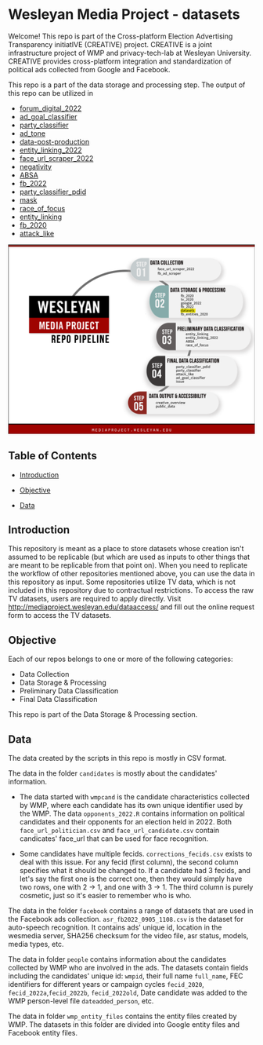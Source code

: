 # Wesleyan Media Project - datasets

Welcome! This repo is part of the Cross-platform Election Advertising Transparency initiatIVE (CREATIVE) project. CREATIVE is a joint infrastructure project of WMP and privacy-tech-lab at Wesleyan University. CREATIVE provides cross-platform integration and standardization of political ads collected from Google and Facebook.

This repo is a part of the data storage and processing step. The output of this repo can be utilized in

- [forum_digital_2022](https://github.com/Wesleyan-Media-Project/forum_digital_2022)
- [ad_goal_classifier](https://github.com/Wesleyan-Media-Project/ad_goal_classifier)
- [party_classifier](https://github.com/Wesleyan-Media-Project/party_classifier)
- [ad_tone](https://github.com/Wesleyan-Media-Project/ad_tone)
- [data-post-production](https://github.com/Wesleyan-Media-Project/data-post-production)
- [entity_linking_2022](https://github.com/Wesleyan-Media-Project/entity_linking_2022)
- [face_url_scraper_2022](https://github.com/Wesleyan-Media-Project/face_url_scraper_2022)
- [negativity](https://github.com/Wesleyan-Media-Project/negativity)
- [ABSA](https://github.com/Wesleyan-Media-Project/ABSA)
- [fb_2022](https://github.com/Wesleyan-Media-Project/fb_2022)
- [party_classifier_pdid](https://github.com/Wesleyan-Media-Project/party_classifier_pdid)
- [mask](https://github.com/Wesleyan-Media-Project/mask)
- [race_of_focus](https://github.com/Wesleyan-Media-Project/race_of_focus)
- [entity_linking](https://github.com/Wesleyan-Media-Project/entity_linking)
- [fb_2020](https://github.com/Wesleyan-Media-Project/fb_2020)
- [attack_like](https://github.com/Wesleyan-Media-Project/attack_like)

![A picture of the repo pipeline with this repo highlighted](Creative_pipelines.png)

## Table of Contents

- [Introduction](#introduction)

- [Objective](#objective)

- [Data](#data)

## Introduction

This repository is meant as a place to store datasets whose creation isn't assumed to be replicable (but which are used as inputs to other things that are meant to be replicable from that point on). When you need to replicate the workflow of other repositories mentioned above, you can use the data in this repository as input. Some repositories utilize TV data, which is not included in this repository due to contractual restrictions. To access the raw TV datasets, users are required to apply directly. Visit http://mediaproject.wesleyan.edu/dataaccess/ and fill out the online request form to access the TV datasets.
## Objective

Each of our repos belongs to one or more of the following categories:

- Data Collection
- Data Storage & Processing
- Preliminary Data Classification
- Final Data Classification

This repo is part of the Data Storage & Processing section.

## Data

The data created by the scripts in this repo is mostly in CSV format.

The data in the folder `candidates` is mostly about the candidates' information.

- The data started with `wmpcand` is the candidate characteristics collected by WMP, where each candidate has its own unique identifier used by the WMP. The data `opponents_2022.R` contains information on political candidates and their opponents for an election held in 2022. Both `face_url_politician.csv` and `face_url_candidate.csv` contain candicates' face_url that can be used for face recognition.

- Some candidates have multiple fecids. `corrections_fecids.csv` exists to deal with this issue. For any fecid (first column), the second column specifies what it should be changed to. If a candidate had 3 fecids, and let's say the first one is the correct one, then they would simply have two rows, one with 2 -> 1, and one with 3 -> 1. The third column is purely cosmetic, just so it's easier to remember who is who.

The data in the folder `facebook` contains a range of datasets that are used in the Facebook ads collection. `asr_fb2022_0905_1108.csv` is the dataset for auto-speech recognition. It contains ads' unique id, location in the wesmedia server, SHA256 checksum for the video file, asr status, models, media types, etc.

The data in folder `people` contains information about the candidates collected by WMP who are involved in the ads. The datasets contain fields including the candidates' unique id: `wmpid`, their full name `full_name`, FEC identifiers for different years or campaign cycles `fecid_2020`, `fecid_2022a`,`fecid_2022b`, `fecid_2022old`, Date candidate was added to the WMP person-level file `dateadded_person`, etc.

The data in folder `wmp_entity_files` contains the entity files created by WMP. The datasets in this folder are divided into Google entity files and Facebook entity files.
